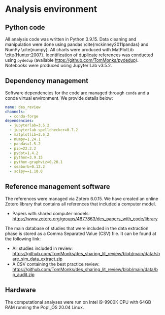 # Analysis environment

## Python code

All analysis code was written in Python 3.9.15. Data cleaning and manipulation were done using pandas \cite{mckinney2011pandas} and NumPy \cite{numpy}. All charts were produced with MatPlotLib \cite{Hunter:2007}. Identification of duplicate references was conducted using `pydedup` (available https://github.com/TomMonks/pydedup).  Notebooks were produced using Jupyter Lab v3.5.2. 

## Dependency management

Software dependencies for the code are managed through `conda` and a conda virtual environment.  We provide details below:

```yml
name: des_review
channels:
  - conda-forge
dependencies:
  - jupyterlab=3.5.2
  - jupyterlab-spellchecker=0.7.2
  - matplotlib=3.6.2
  - numpy=1.24.1
  - pandas=1.5.2
  - pip=22.2.2
  - pydot=1.4.2
  - python=3.9.15
  - python-graphviz=0.20.1
  - seaborb=0.12.2
  - scipy==1.10.0
```

## Reference management software

The references were managed via Zotero 6.0.15.  We have created an online Zotero library that contains all references that included a computer model. 

* Papers with shared computer models: https://www.zotero.org/groups/4877863/des_papers_with_code/library

The main database of studies that were included in the data extraction phase is stored as a Comma Separated Value (CSV) file.  It can be found at the following link:

* All studies included in review: https://github.com/TomMonks/des_sharing_lit_review/blob/main/data/share_sim_data_extract.zip
* A CSV containing the best practice review: https://github.com/TomMonks/des_sharing_lit_review/blob/main/data/bp_audit.zip

## Hardware

The computational analyses were run on Intel i9-9900K CPU with 64GB RAM running the Pop!\_OS 20.04 Linux. 